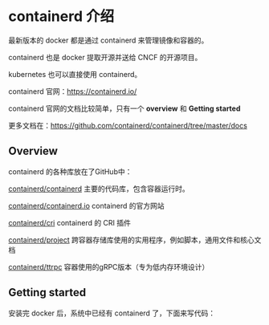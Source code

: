 # containerd 介绍

最新版本的 docker 都是通过 containerd 来管理镜像和容器的。

containerd 也是 docker 提取开源并送给 CNCF 的开源项目。

kubernetes 也可以直接使用 containerd。



containerd 官网：https://containerd.io/

containerd 官网的文档比较简单，只有一个 **overview** 和 **Getting started**



更多文档在：https://github.com/containerd/containerd/tree/master/docs



## Overview

containerd 的各种库放在了GitHub中：

[containerd/containerd](https://github.com/containerd/containerd) 主要的代码库，包含容器运行时。

[containerd/containerd.io](https://github.com/containerd/containerd.io) containerd 的官方网站

[containerd/cri](https://github.com/containerd/cri) containerd 的 CRI 插件

[containerd/project](https://github.com/containerd/project) 跨容器存储库使用的实用程序，例如脚本，通用文件和核心文档

[containerd/ttrpc](https://github.com/containerd/ttrpc) 容器使用的gRPC版本（专为低内存环境设计）



## **Getting started**

安装完 docker 后，系统中已经有 containerd 了，下面来写代码：

```

```







